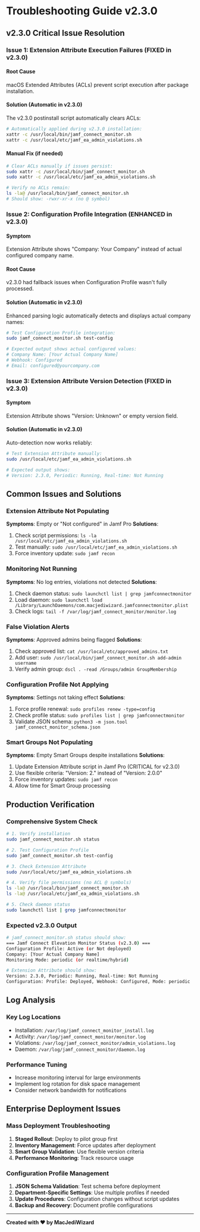 # Troubleshooting Guide v2.3.0

## v2.3.0 Critical Issue Resolution

### **Issue 1: Extension Attribute Execution Failures (FIXED in v2.3.0)**

#### **Root Cause**
macOS Extended Attributes (ACLs) prevent script execution after package installation.

#### **Solution (Automatic in v2.3.0)**
The v2.3.0 postinstall script automatically clears ACLs:
```bash
# Automatically applied during v2.3.0 installation:
xattr -c /usr/local/bin/jamf_connect_monitor.sh
xattr -c /usr/local/etc/jamf_ea_admin_violations.sh
```

#### **Manual Fix (if needed)**
```bash
# Clear ACLs manually if issues persist:
sudo xattr -c /usr/local/bin/jamf_connect_monitor.sh
sudo xattr -c /usr/local/etc/jamf_ea_admin_violations.sh

# Verify no ACLs remain:
ls -la@ /usr/local/bin/jamf_connect_monitor.sh
# Should show: -rwxr-xr-x (no @ symbol)
```

### **Issue 2: Configuration Profile Integration (ENHANCED in v2.3.0)**

#### **Symptom**
Extension Attribute shows "Company: Your Company" instead of actual configured company name.

#### **Root Cause**
v2.3.0 had fallback issues when Configuration Profile wasn't fully processed.

#### **Solution (Automatic in v2.3.0)**
Enhanced parsing logic automatically detects and displays actual company names:
```bash
# Test Configuration Profile integration:
sudo jamf_connect_monitor.sh test-config

# Expected output shows actual configured values:
# Company Name: [Your Actual Company Name]
# Webhook: Configured
# Email: configured@yourcompany.com
```

### **Issue 3: Extension Attribute Version Detection (FIXED in v2.3.0)**

#### **Symptom**
Extension Attribute shows "Version: Unknown" or empty version field.

#### **Solution (Automatic in v2.3.0)**
Auto-detection now works reliably:
```bash
# Test Extension Attribute manually:
sudo /usr/local/etc/jamf_ea_admin_violations.sh

# Expected output shows:
# Version: 2.3.0, Periodic: Running, Real-time: Not Running
```

## Common Issues and Solutions

### Extension Attribute Not Populating
**Symptoms**: Empty or "Not configured" in Jamf Pro
**Solutions**:
1. Check script permissions: `ls -la /usr/local/etc/jamf_ea_admin_violations.sh`
2. Test manually: `sudo /usr/local/etc/jamf_ea_admin_violations.sh`
3. Force inventory update: `sudo jamf recon`

### Monitoring Not Running
**Symptoms**: No log entries, violations not detected
**Solutions**:
1. Check daemon status: `sudo launchctl list | grep jamfconnectmonitor`
2. Load daemon: `sudo launchctl load /Library/LaunchDaemons/com.macjediwizard.jamfconnectmonitor.plist`
3. Check logs: `tail -f /var/log/jamf_connect_monitor/monitor.log`

### False Violation Alerts
**Symptoms**: Approved admins being flagged
**Solutions**:
1. Check approved list: `cat /usr/local/etc/approved_admins.txt`
2. Add user: `sudo /usr/local/bin/jamf_connect_monitor.sh add-admin username`
3. Verify admin group: `dscl . -read /Groups/admin GroupMembership`

### Configuration Profile Not Applying
**Symptoms**: Settings not taking effect
**Solutions**:
1. Force profile renewal: `sudo profiles renew -type=config`
2. Check profile status: `sudo profiles list | grep jamfconnectmonitor`
3. Validate JSON schema: `python3 -m json.tool jamf_connect_monitor_schema.json`

### Smart Groups Not Populating
**Symptoms**: Empty Smart Groups despite installations
**Solutions**:
1. Update Extension Attribute script in Jamf Pro (CRITICAL for v2.3.0)
2. Use flexible criteria: "Version: 2." instead of "Version: 2.0.0"
3. Force inventory updates: `sudo jamf recon`
4. Allow time for Smart Group processing

## Production Verification

### Comprehensive System Check
```bash
# 1. Verify installation
sudo jamf_connect_monitor.sh status

# 2. Test Configuration Profile
sudo jamf_connect_monitor.sh test-config

# 3. Check Extension Attribute
sudo /usr/local/etc/jamf_ea_admin_violations.sh

# 4. Verify file permissions (no ACL @ symbols)
ls -la@ /usr/local/bin/jamf_connect_monitor.sh
ls -la@ /usr/local/etc/jamf_ea_admin_violations.sh

# 5. Check daemon status
sudo launchctl list | grep jamfconnectmonitor
```

### Expected v2.3.0 Output
```bash
# jamf_connect_monitor.sh status should show:
=== Jamf Connect Elevation Monitor Status (v2.3.0) ===
Configuration Profile: Active (or Not deployed)
Company: [Your Actual Company Name]
Monitoring Mode: periodic (or realtime/hybrid)

# Extension Attribute should show:
Version: 2.3.0, Periodic: Running, Real-time: Not Running
Configuration: Profile: Deployed, Webhook: Configured, Mode: periodic
```

## Log Analysis

### Key Log Locations
- Installation: `/var/log/jamf_connect_monitor_install.log`
- Activity: `/var/log/jamf_connect_monitor/monitor.log`
- Violations: `/var/log/jamf_connect_monitor/admin_violations.log`
- Daemon: `/var/log/jamf_connect_monitor/daemon.log`

### Performance Tuning
- Increase monitoring interval for large environments
- Implement log rotation for disk space management
- Consider network bandwidth for notifications

## Enterprise Deployment Issues

### Mass Deployment Troubleshooting
1. **Staged Rollout**: Deploy to pilot group first
2. **Inventory Management**: Force updates after deployment
3. **Smart Group Validation**: Use flexible version criteria
4. **Performance Monitoring**: Track resource usage

### Configuration Profile Management
1. **JSON Schema Validation**: Test schema before deployment
2. **Department-Specific Settings**: Use multiple profiles if needed
3. **Update Procedures**: Configuration changes without script updates
4. **Backup and Recovery**: Document profile configurations

---

**Created with ❤️ by MacJediWizard**